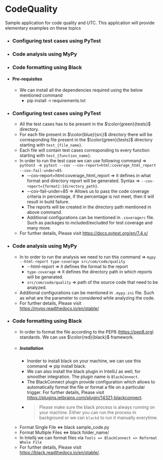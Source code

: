 # CodeQuality
Sample application for code quality and UTC. This application will provide elementary examples on these topics

* ### Configuring test cases using PyTest
* ### Code analysis using MyPy
* ### Code formatting using Black 

* #### Pre-requisites 
  * We can install all the dependencies required using the below mentioned command
    * pip install -r requirements.txt

* ### Configuring test cases using PyTest
  * All the test cases has to be present in the $\color{green}{tests}$ directory.
  * For each file present in $\color{blue}{src}$ directory there will be corresponding file present in the $\color{green}{tests}$ directory starting with `test_{file_name}`.
  * Each file will contain test cases corresponding to every function starting with `test_{function_name}`.
  * In order to run the test case we can use following command => `python3 -m pytest --cov --cov-report=html:coverage_html_report --cov-fail-under=85`.
    * --cov-report=html:coverage_html_report => it defines in what format and directory report will be generated. Syntax => `--cov-report={format}:{directory_path}`.
    * --cov-fail-under=85 => Allows us to pass the code coverage criteria in percentage, if the percentage is not meet, then it will result in build failure.
    * The reports will be created in the directory path mentioned in above command.
    * Additional configurations can be mentioned in `.coveragerc` file. Such as packages to included/excluded for test coverage and many more.
  * For further details, Please visit https://docs.pytest.org/en/7.4.x/
* ### Code analysis using MyPy
  * In to order to run the analysis we need to run this command => `mypy --html-report type-coverage src/com/code/quality`
    * --html-report => it defines the format to the report 
    * `type-coverage` => it defines the directory path in which reports will be generated.
    * `src/com/code/quality` => path of the source code that need to be analyzed.
  * Additional configurations can be mentioned in `.mypy.ini` file. Such as what are the parameter to considered while analyzing the code.
  * For further details, Please visit https://mypy.readthedocs.io/en/stable/
* ### Code formatting using Black 
  * In order to format the file according to the PEP8 (https://pep8.org) standards. We can use $\color{red}{black}$ framework.
  * ##### Installation
    * Inorder to install black on your machine, we can use this command => pip install black.
    * We can also install the black plugin in IntelliJ as well, for smoother integration. The plugin name is `BlackConnect`.
    * The BlackConnect plugin provide configuration which allows to automatically format the file or format a file on a particular trigger. For further details, Please visit https://plugins.jetbrains.com/plugin/14321-blackconnect.
    * > Please make sure the black process is always running on your machine. Either you can run the process in background or we can `blackd` to run it manually everytime.
  * Format Single File <=> black sample_code.py
  * Format Multiple Files <=> black folder_name/
  * In Intellij we can format files via `Tools => BlackConnect => Reformat Whole File`
  * For further details, Please visit https://black.readthedocs.io/en/stable/.

